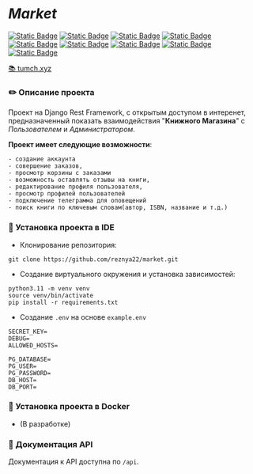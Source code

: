 # _Market_
[![Static Badge](https://img.shields.io/badge/Python-blue?style=flat&logo=Python&labelColor=ffff99&color=0066ff)](https://www.python.org)
[![Static Badge](https://img.shields.io/badge/-Django-006400?style=&logo=django)](https://www.djangoproject.com)
[![Static Badge](https://img.shields.io/badge/Django%20Rest%20Framework-FF4500?logo=django)](https://www.django-rest-framework.org)
[![Static Badge](https://img.shields.io/badge/Swagger-3CB371?logo=swagger&logoColor=black)](https://swagger.io)
[![Static Badge](https://img.shields.io/badge/PostgreSQL-blue?style=flat&logo=postgresql&labelColor=white)](https://www.postgresql.org)
[![Static Badge](https://img.shields.io/badge/Redis-ff5050?style=flat&logo=Redis&labelColor=white)](https://redis.io)
[![Static Badge](https://img.shields.io/badge/Gunicorn-white?style=flat&logo=Gunicorn)](https://gunicorn.org)
[![Static Badge](https://img.shields.io/badge/Nginx-white?style=flat&logo=Nginx&labelColor=green)](https://nginx.org/en)
[![Static Badge](https://img.shields.io/badge/Docker-gray?style=flat&logo=Docker&labelColor=white)](https://www.docker.com)

<a name="Ссылка на магазин" href="https://api.tumch.xyz">📚 tumch.xyz</a>

<a name="project_desc"></a> 
### ✏️ Описание проекта ###
Проект на Django Rest Framework, с открытым доступом в интеренет, предназначенный показать взаимодействия
"**Книжного Магазина**" с _Пользователем_ и _Администратором_.

__Проект имеет следующие возможности__:
```
- создание аккаунта
- совершение заказов,
- просмотр корзины с заказами
- возможность оставлять отзывы на книги,
- редактирование профиля пользователя,
- просмотр профилей пользователей
- подключение телеграмма для оповещений
- поиск книги по ключевым словам(автор, ISBN, название и т.д.)
```
<a name="installation_ide"></a>
### 📔 Установка проекта в IDE ##
- Клонирование репозитория:
```text
git clone https://github.com/reznya22/market.git
```
- Создание виртуального окружения и установка зависимостей:
```text
python3.11 -m venv venv
source venv/bin/activate
pip install -r requirements.txt
```
- Создание `.env` на основе `example.env`
```.env
SECRET_KEY=
DEBUG=
ALLOWED_HOSTS=

PG_DATABASE=
PG_USER=
PG_PASSWORD=
DB_HOST=
DB_PORT=
```
<a name="installation_docker"></a>
### 🐳 Установка проекта в Docker ###
- (В разработке)

<a name="documentation_api"></a>
### 📗 Документация API ###
Документация к API доступна по `/api`.